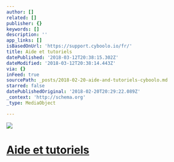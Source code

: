 ```yaml
---
author: []
related: []
publisher: {}
keywords: []
description: ''
app_links: []
isBasedOnUrl: 'https://support.cyboolo.io/fr/'
title: Aide et tutoriels
datePublished: '2018-03-12T20:38:15.302Z'
dateModified: '2018-03-12T20:38:14.443Z'
via: {}
inFeed: true
sourcePath: _posts/2018-02-20-aide-and-tutoriels-cyboolo.md
starred: false
datePublishedOriginal: '2018-02-20T20:29:22.089Z'
_context: 'http://schema.org'
_type: MediaObject

---
```

![](https://the-grid-user-content.s3-us-west-2.amazonaws.com/a44e5574-903d-4077-904d-295414f5f27d.png)

# [Aide et tutoriels][0]

[0]: https://support.cyboolo.io/
